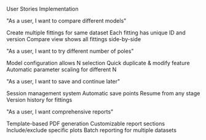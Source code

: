User Stories Implementation

"As a user, I want to compare different models"

Create multiple fittings for same dataset
Each fitting has unique ID and version
Compare view shows all fittings side-by-side


"As a user, I want to try different number of poles"

Model configuration allows N selection
Quick duplicate & modify feature
Automatic parameter scaling for different N


"As a user, I want to save and continue later"

Session management system
Automatic save points
Resume from any stage
Version history for fittings


"As a user, I want comprehensive reports"

Template-based PDF generation
Customizable report sections
Include/exclude specific plots
Batch reporting for multiple datasets